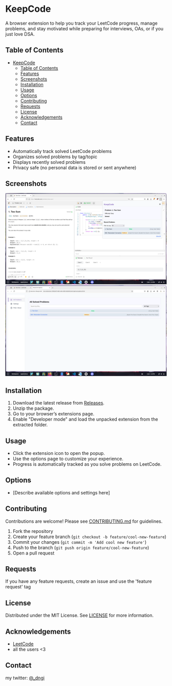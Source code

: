 # KeepCode

A browser extension to help you track your LeetCode progress, manage problems, and stay motivated while preparing for interviews, OAs, or if you just love DSA.

## Table of Contents

- [KeepCode](#keepcode)
  - [Table of Contents](#table-of-contents)
  - [Features](#features)
  - [Screenshots](#screenshots)
  - [Installation](#installation)
  - [Usage](#usage)
  - [Options](#options)
  - [Contributing](#contributing)
  - [Requests](#requests)
  - [License](#license)
  - [Acknowledgements](#acknowledgements)
  - [Contact](#contact)

## Features

- Automatically track solved LeetCode problems
- Organizes solved problems by tag/topic
- Displays recently solved problems
- Privacy safe (no personal data is stored or sent anywhere)

## Screenshots
![Example of extension popup](./assets/screenshots/screenshot-popup.png)
![Example of extension popup](./assets/screenshots/screenshot-options.png)


## Installation

1. Download the latest release from [Releases](https://github.com/kiing-dom/leetcode-tracker/releases).
2. Unzip the package.
3. Go to your browser’s extensions page.
4. Enable "Developer mode" and load the unpacked extension from the extracted folder.

## Usage

- Click the extension icon to open the popup.
- Use the options page to customize your experience.
- Progress is automatically tracked as you solve problems on LeetCode.

## Options

- [Describe available options and settings here]

## Contributing

Contributions are welcome! Please see [CONTRIBUTING.md](CONTRIBUTING.md) for guidelines.

1. Fork the repository
2. Create your feature branch (`git checkout -b feature/cool-new-feature`)
3. Commit your changes (`git commit -m 'Add cool new feature'`)
4. Push to the branch (`git push origin feature/cool-new-feature`)
5. Open a pull request

## Requests
If you have any feature requests, create an issue and use the 'feature request' tag

## License

Distributed under the MIT License. See [LICENSE](LICENSE) for more information.

## Acknowledgements

- [LeetCode](https://leetcode.com/)
- all the users <3

## Contact

my twitter: [@_dngi](https://twitter.com/_dngi)
